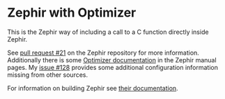 Zephir with Optimizer
=====================

This is the Zephir way of including a call to a C function directly inside Zephir.

See [pull request #21](https://github.com/phalcon/zephir/pull/21#issuecomment-26178522) on the Zephir repository for more information. Additionally there is some [Optimizer documentation](http://zephir-lang.com/functions.html#using-optimizers) in the Zephir manual pages. My [issue #128](https://github.com/phalcon/zephir/issues/128) provides some additional configuration information missing from other sources.

For information on building Zephir see [their documentation](http://zephir-lang.com/install.html).
